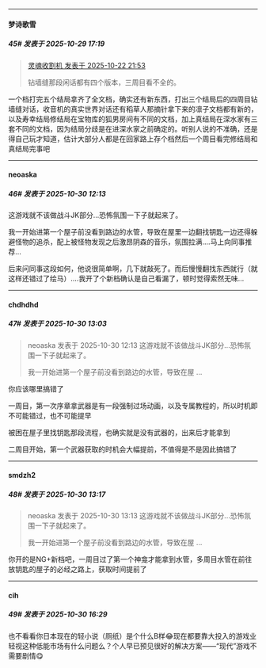 ﻿
*****

####  梦诗歌雪  
##### 45#       发表于 2025-10-29 17:19

<blockquote><a href="httphttps://stage1st.com/2b/forum.php?mod=redirect&amp;goto=findpost&amp;pid=68611385&amp;ptid=2265184" target="_blank">灵魂收割机 发表于 2025-10-22 21:53</a>

钻墙缝那段闲话都有四个版本，三周目看不全的。</blockquote>
一个档打完五个结局拿齐了全文档，确实还有新东西，打出三个结局后的四周目钻墙缝对话，收音机的真实世界对话还有稻草人那摘针拿下来的凛子文档都有新的，以及寿幸结局修结局在宝物库的狐男房间有不同的文档，加上真结局在深水家有三套不同的文档，因为结局分歧是在进深水家之前确定的。听别人说的不准确，还是得自己玩才知道，估计大部分人都是在回家路上存个档然后一个周目看完修结局和真结局完事吧


*****

####  neoaska  
##### 46#       发表于 2025-10-30 12:13

这游戏就不该做战斗JK部分...恐怖氛围一下子就起来了。

我一开始进第一个屋子前没看到路边的水管，导致在屋里一边翻找钥匙一边还得躲避怪物的追杀，配上被怪物发现之后激昂阴森的音乐，氛围拉满....马上向同事推荐...

后来问同事这段如何，他说很简单啊，几下就敲死了。而后慢慢翻找东西就行（就这样还错过了绘马）....我开了个新档确认是自己看漏了，顿时觉得索然无味...


*****

####  chdhdhd  
##### 47#       发表于 2025-10-30 13:03

<blockquote>neoaska 发表于 2025-10-30 12:13
这游戏就不该做战斗JK部分...恐怖氛围一下子就起来了。

我一开始进第一个屋子前没看到路边的水管，导致在屋 ...</blockquote>
你应该哪里搞错了

一周目，第一次序章拿武器是有一段强制过场动画，以及专属教程的，所以时机即不可能错过，也不可能提早

被困在屋子里找钥匙那段流程，也确实就是没有武器的，出来后才能拿到

二周目开始，第一个武器获取的时机会大幅提前，不值得是不是因此搞错了


*****

####  smdzh2  
##### 48#       发表于 2025-10-30 13:17

<blockquote>neoaska 发表于 2025-10-30 13:13
这游戏就不该做战斗JK部分...恐怖氛围一下子就起来了。

我一开始进第一个屋子前没看到路边的水管，导致在屋 ...</blockquote>

你开的是NG+新档吧，一周目过了第一个神龛才能拿到水管，多周目水管在前往放钥匙的屋子的必经之路上，获取时间提前了


*****

####  cih  
##### 49#       发表于 2025-10-30 16:29

也不看看你日本现在的轻小说（厕纸）是个什么B样😂现在都要靠大投入的游戏业轻视这种低能市场有什么问题么？个人早已预见很好的解决方案——“现代”游戏不需要剧情😋


